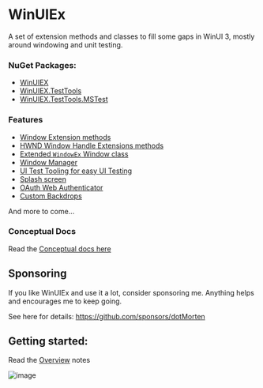 # WinUIEx

A set of extension methods and classes to fill some gaps in WinUI 3, mostly around windowing and unit testing.

### NuGet Packages:

  - [WinUIEX](https://www.nuget.org/packages/WinUIEx/)
  - [WinUIEX.TestTools](https://www.nuget.org/packages/WinUIEx.TestTools/)
  - [WinUIEX.TestTools.MSTest](https://www.nuget.org/packages/WinUIEx.TestTools.MSTest/)

### Features

  - [Window Extension methods](concepts/WindowExtensions.md)
  - [HWND Window Handle Extensions methods](concepts/HwndExtensions.md)
  - [Extended `WindowEx` Window class](concepts/WindowEx.md)
  - [Window Manager](concepts/WindowManager.md)
  - [UI Test Tooling for easy UI Testing](concepts/UITests.md)
  - [Splash screen](concepts/Splashscreen.md)
  - [OAuth Web Authenticator](concepts/WebAuthenticator.md)
  - [Custom Backdrops](concepts/CustomBackdrops.md)


And more to come...

### Conceptual Docs

Read the [Conceptual docs here](concepts/index.md)

## Sponsoring

If you like WinUIEx and use it a lot, consider sponsoring me. Anything helps and encourages me to keep going.

See here for details: https://github.com/sponsors/dotMorten


## Getting started:

Read the [Overview](concepts/index.md) notes

![image](https://user-images.githubusercontent.com/1378165/171925868-5783b70d-3942-4911-8c77-86df696a7b97.png)

